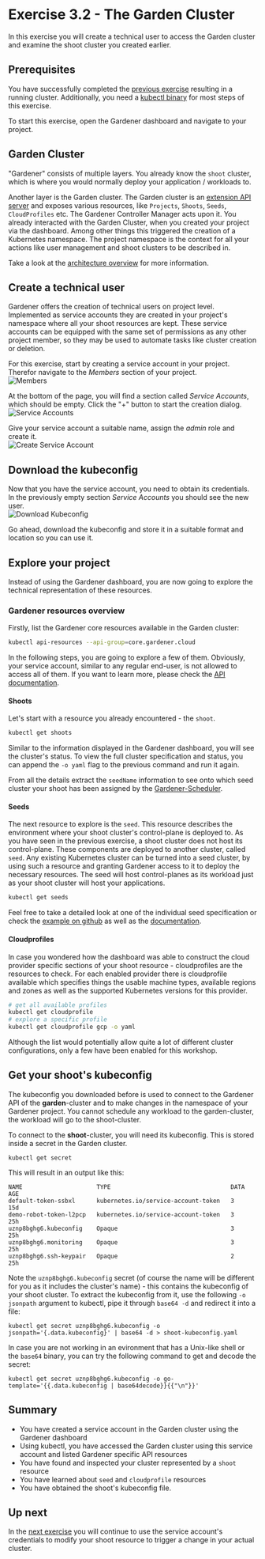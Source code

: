 # Exercise 3.2 - The Garden Cluster
In this exercise you will create a technical user to access the Garden cluster and examine the shoot cluster you created earlier.

## Prerequisites
You have successfully completed the [previous exercise](./01_cluster_setup_yaml.md) resulting in a running cluster. Additionally, you need a [kubectl binary](https://kubernetes.io/docs/tasks/tools/install-kubectl/) for most steps of this exercise.

To start this exercise, open the Gardener dashboard and navigate to your project.

## Garden Cluster
"Gardener" consists of multiple layers. You already know the `shoot` cluster, which is where you would normally deploy your application / workloads to.

Another layer is the Garden cluster. The Garden cluster is an [extension API server](https://github.com/gardener/gardener/blob/master/docs/concepts/apiserver.md) and exposes various resources, like `Projects`, `Shoots`, `Seeds`, `CloudProfiles` etc. The Gardener Controller Manager acts upon it.
You already interacted with the Garden Cluster, when you created your project via the dashboard. Among other things this triggered the creation of a Kubernetes namespace. The project namespace is the context for all your actions like user management and shoot clusters to be described in.

Take a look at the [architecture overview](https://github.com/gardener/documentation/wiki/Architecture) for more information.

## Create a technical user
Gardener offers the creation of technical users on project level. Implemented as service accounts they are created in your project's namespace where all your shoot resources are kept. These service accounts can be equipped with the same set of permissions as any other project member, so they may be used to automate tasks like cluster creation or deletion.

For this exercise, start by creating a service account in your project. Therefor navigate to the *Members* section of your project.
<br>![Members](./images/03_02_01.png)

At the bottom of the page, you will find a section called *Service Accounts*, which should be empty. Click the "+" button to start the creation dialog.
<br>![Service Accounts](./images/03_02_02.png)

Give your service account a suitable name, assign the *admin* role and create it.
<br>![Create Service Account](./images/03_02_03.png)

## Download the kubeconfig
Now that you have the service account, you need to obtain its credentials. In the previously empty section *Service Accounts* you should see the new user.
<br>![Download Kubeconfig](./images/03_02_04.png)

Go ahead, download the kubeconfig and store it in a suitable format and location so you can use it.

## Explore your project
Instead of using the Gardener dashboard, you are now going to explore the technical representation of these resources.

### Gardener resources overview
Firstly, list the Gardener core resources available in the Garden cluster:

```bash
kubectl api-resources --api-group=core.gardener.cloud
```

In the following steps, you are going to explore a few of them. Obviously, your service account, similar to any regular end-user, is not allowed to access all of them. If you want to learn more, please check the [API documentation](https://gardener.cloud/documentation/references/core/).

#### Shoots
Let's start with a resource you already encountered - the `shoot`.

```bash
kubectl get shoots
```

Similar to the information displayed in the Gardener dashboard, you will see the cluster's status. To view the full cluster specification and status, you can append the `-o yaml` flag to the previous command and run it again.

From all the details extract the `seedName` information to see onto which seed cluster your shoot has been assigned by the [Gardener-Scheduler](https://github.com/gardener/gardener/blob/master/docs/concepts/scheduler.md).

#### Seeds
The next resource to explore is the `seed`. This resource describes the environment where your shoot cluster's control-plane is deployed to. As you have seen in the previous exercise, a shoot cluster does not host its control-plane. These components are deployed to another cluster, called `seed`. Any existing Kubernetes cluster can be turned into a seed cluster, by using such a resource and granting Gardener access to it to deploy the necessary resources. The seed will host control-planes as its workload just as your shoot cluster will host your applications.

```bash
kubectl get seeds
```

Feel free to take a detailed look at one of the individual seed specification or check the [example on github](https://github.com/gardener/gardener/blob/master/example/50-seed.yaml) as well as the [documentation](https://gardener.cloud/documentation/guides/install_gardener/setup-seed/).

#### Cloudprofiles
In case you wondered how the dashboard was able to construct the cloud provider specific sections of your shoot resource - cloudprofiles are the resources to check. For each enabled provider there is cloudprofile available which specifies things the usable machine types, available regions and zones as well as the supported Kubernetes versions for this provider.

```bash
# get all available profiles
kubectl get cloudprofile
# explore a specific profile
kubectl get cloudprofile gcp -o yaml
```

Although the list would potentially allow quite a lot of different cluster configurations, only a few have been enabled for this workshop.

## Get your shoot's kubeconfig

The kubeconfig you downloaded before is used to connect to the Gardener API of the **garden**-cluster and to make changes in the namespace of your Gardener project. You cannot schedule any workload to the garden-cluster, the workload will go to the shoot-cluster.

To connect to the **shoot**-cluster, you will need its kubeconfig. This is stored inside a secret in the Garden cluster.

```shell
kubectl get secret
```

This will result in an output like this:

```console
NAME                     TYPE                                  DATA   AGE
default-token-ssbxl      kubernetes.io/service-account-token   3      15d
demo-robot-token-l2pcp   kubernetes.io/service-account-token   3      25h
uznp8bghg6.kubeconfig    Opaque                                3      25h
uznp8bghg6.monitoring    Opaque                                3      25h
uznp8bghg6.ssh-keypair   Opaque                                2      25h
```

Note the `uznp8bghg6.kubeconfig` secret (of course the name will be different for you as it includes the cluster's name) - this contains the kubeconfig of your shoot cluster. To extract the kubeconfig from it, use the following `-o jsonpath` argument to kubectl, pipe it through `base64 -d` and redirect it into a file:

```shell
kubectl get secret uznp8bghg6.kubeconfig -o jsonpath='{.data.kubeconfig}' | base64 -d > shoot-kubeconfig.yaml
```

In case you are not working in an evironment that has a Unix-like shell or the `base64` binary, you can try the following command to get and decode the secret:

```shell
kubectl get secret uznp8bghg6.kubeconfig -o go-template='{{.data.kubeconfig | base64decode}}{{"\n"}}'
```

## Summary
- You have created a service account in the Garden cluster using the Gardener dashboard
- Using kubectl, you have accessed the Garden cluster using this service account and listed Gardener specific API resources
- You have found and inspected your cluster represented by a `shoot` resource
- You have learned about `seed` and `cloudprofile` resources
- You have obtained the shoot's kubeconfig file.

## Up next
In the [next exercise](./03_edit_shoot.md) you will continue to use the service account's credentials to modify your shoot resource to trigger a change in your actual cluster.
